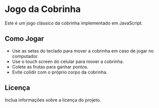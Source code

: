 # Jogo da Cobrinha

Este é um jogo clássico da cobrinha implementado em JavaScript.
## Como Jogar

- Use as setas do teclado para mover a cobrinha em caso de jogar no computador.
- Use o touch screen do celular para mover a cobrinha.
- Colete as frutas para ganhar pontos.
- Evite colidir com o próprio corpo da cobrinha.

## Licença

Inclua informações sobre a licença do projeto.
